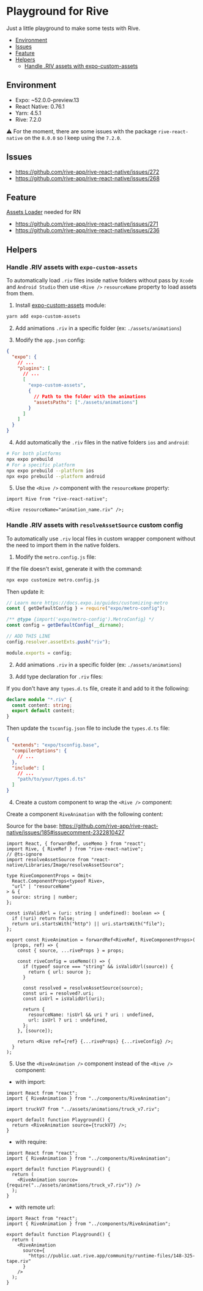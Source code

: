 # Playground for Rive

Just a little playground to make some tests with Rive.

- [Environment](#environment)
- [Issues](#issues)
- [Feature](#feature)
- [Helpers](#helpers)
  - [Handle .RIV assets with expo-custom-assets](#handle-riv-assets-with-expo-custom-assets)

## Environment

- Expo: ~52.0.0-preview.13
- React Native: 0.76.1
- Yarn: 4.5.1
- Rive: 7.2.0

⚠️ For the moment, there are some issues with the package `rive-react-native` on the `8.0.0` so I keep using the `7.2.0`.

## Issues

- https://github.com/rive-app/rive-react-native/issues/272
- https://github.com/rive-app/rive-react-native/issues/268

## Feature

[Assets Loader](https://rive.app/community/doc/loading-assets/doct4wVHGPgC#handling-assets) needed for RN

- https://github.com/rive-app/rive-react-native/issues/271
- https://github.com/rive-app/rive-react-native/issues/236

## Helpers

### Handle .RIV assets with `expo-custom-assets`

To automatically load `.riv` files inside native folders without pass by `Xcode` and `Android Studio` then use `<Rive />` `resourceName` property to load assets from them.

1. Install [expo-custom-assets](https://github.com/Malaa-tech/expo-custom-assets) module:

```bash
yarn add expo-custom-assets
```

2. Add animations `.riv` in a specific folder (ex: `./assets/animations`)

3. Modify the `app.json` config:

```json
{
  "expo": {
    // ...
    "plugins": [
      // ...
      [
        "expo-custom-assets",
        {
          // Path to the folder with the animations
          "assetsPaths": ["./assets/animations"]
        }
      ]
    ]
  }
}
```

4. Add automatically the `.riv` files in the native folders `ios` and `android`:

```bash
# For both platforms
npx expo prebuild
# For a specific platform
npx expo prebuild --platform ios
npx expo prebuild --platform android
```

5. Use the `<Rive />` component with the `resourceName` property:

```tsx
import Rive from "rive-react-native";

<Rive resourceName="animation_name.riv" />;
```

### Handle .RIV assets with `resolveAssetSource` custom config

To automatically use `.riv` local files in custom wrapper component without the need to import them in the native folders.

1. Modify the `metro.config.js` file:

If the file doesn't exist, generate it with the command:

```bash
npx expo customize metro.config.js
```

Then update it:

```js
// Learn more https://docs.expo.io/guides/customizing-metro
const { getDefaultConfig } = require("expo/metro-config");

/** @type {import('expo/metro-config').MetroConfig} */
const config = getDefaultConfig(__dirname);

// ADD THIS LINE
config.resolver.assetExts.push("riv");

module.exports = config;
```

2. Add animations `.riv` in a specific folder (ex: `./assets/animations`)

3. Add type declaration for `.riv` files:

If you don't have any `types.d.ts` file, create it and add to it the following:

```ts
declare module "*.riv" {
  const content: string;
  export default content;
}
```

Then update the `tsconfig.json` file to include the `types.d.ts` file:

```json
{
  "extends": "expo/tsconfig.base",
  "compilerOptions": {
    // ...
  },
  "include": [
    // ...
    "path/to/your/types.d.ts"
  ]
}
```

4. Create a custom component to wrap the `<Rive />` component:

Create a component `RiveAnimation` with the following content:

Source for the base: https://github.com/rive-app/rive-react-native/issues/185#issuecomment-2322810427

```tsx
import React, { forwardRef, useMemo } from "react";
import Rive, { RiveRef } from "rive-react-native";
// @ts-ignore
import resolveAssetSource from "react-native/Libraries/Image/resolveAssetSource";

type RiveComponentProps = Omit<
  React.ComponentProps<typeof Rive>,
  "url" | "resourceName"
> & {
  source: string | number;
};

const isValidUrl = (uri: string | undefined): boolean => {
  if (!uri) return false;
  return uri.startsWith("http") || uri.startsWith("file");
};

export const RiveAnimation = forwardRef<RiveRef, RiveComponentProps>(
  (props, ref) => {
    const { source, ...riveProps } = props;

    const riveConfig = useMemo(() => {
      if (typeof source === "string" && isValidUrl(source)) {
        return { url: source };
      }

      const resolved = resolveAssetSource(source);
      const uri = resolved?.uri;
      const isUrl = isValidUrl(uri);

      return {
        resourceName: !isUrl && uri ? uri : undefined,
        url: isUrl ? uri : undefined,
      };
    }, [source]);

    return <Rive ref={ref} {...riveProps} {...riveConfig} />;
  }
);
```

5. Use the `<RiveAnimation />` component instead of the `<Rive />` component:

- with import:

```tsx
import React from "react";
import { RiveAnimation } from "../components/RiveAnimation";

import truckV7 from "../assets/animations/truck_v7.riv";

export default function Playground() {
  return <RiveAnimation source={truckV7} />;
}
```

- with require:

```tsx
import React from "react";
import { RiveAnimation } from "../components/RiveAnimation";

export default function Playground() {
  return (
    <RiveAnimation source={require("../assets/animations/truck_v7.riv")} />
  );
}
```

- with remote url:

```tsx
import React from "react";
import { RiveAnimation } from "../components/RiveAnimation";

export default function Playground() {
  return (
    <RiveAnimation
      source={
        "https://public.uat.rive.app/community/runtime-files/148-325-tape.riv"
      }
    />
  );
}
```
